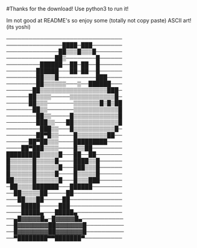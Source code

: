 #Thanks for the download!
Use python3 to run it! 

Im not good at README's so enjoy some (totally not copy paste) ASCII art! (its yoshi)

───────────────────────────────
───────────────████─███────────
──────────────██▒▒▒█▒▒▒█───────
─────────────██▒────────█──────
─────────██████──██─██──█──────
────────██████───██─██──█──────
────────██▒▒▒█──────────███────
────────██▒▒▒▒▒▒───▒──██████───
───────██▒▒▒▒▒▒▒▒▒▒▒▒▒▒▒▒▒▒███─
──────██▒▒▒▒─────▒▒▒▒▒▒▒▒▒▒▒▒█─
──────██▒▒▒───────▒▒▒▒▒▒▒█▒█▒██
───────██▒▒───────▒▒▒▒▒▒▒▒▒▒▒▒█
────────██▒▒─────█▒▒▒▒▒▒▒▒▒▒▒▒█
────────███▒▒───██▒▒▒▒▒▒▒▒▒▒▒▒█
─────────███▒▒───█▒▒▒▒▒▒▒▒▒▒▒█─
────────██▀█▒▒────█▒▒▒▒▒▒▒▒██──
──────██▀██▒▒▒────█████████────
────██▀███▒▒▒▒────█▒▒██────────
█████████▒▒▒▒▒█───██──██───────
█▒▒▒▒▒▒█▒▒▒▒▒█────████▒▒█──────
█▒▒▒▒▒▒█▒▒▒▒▒▒█───███▒▒▒█──────
█▒▒▒▒▒▒█▒▒▒▒▒█────█▒▒▒▒▒█──────
██▒▒▒▒▒█▒▒▒▒▒▒█───█▒▒▒███──────
─██▒▒▒▒███████───██████────────
──██▒▒▒▒▒██─────██─────────────
───██▒▒▒██─────██──────────────
────█████─────███──────────────
────█████▄───█████▄────────────
──▄█▓▓▓▓▓█▄─█▓▓▓▓▓█▄───────────
──█▓▓▓▓▓▓▓▓██▓▓▓▓▓▓▓█──────────
──█▓▓▓▓▓▓▓▓██▓▓▓▓▓▓▓█──────────
──▀████████▀▀███████▀──────────
